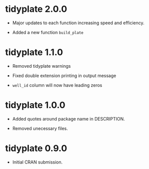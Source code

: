 # tidyplate 2.0.0

* Major updates to each function increasing speed and efficiency.

* Added a new function `build_plate`

# tidyplate 1.1.0

* Removed tidyplate warnings

* Fixed double extension printing in output message

* `well_id` column will now have leading zeros

# tidyplate 1.0.0

* Added quotes around package name in DESCRIPTION.

* Removed unecessary files.

# tidyplate 0.9.0

* Initial CRAN submission.
